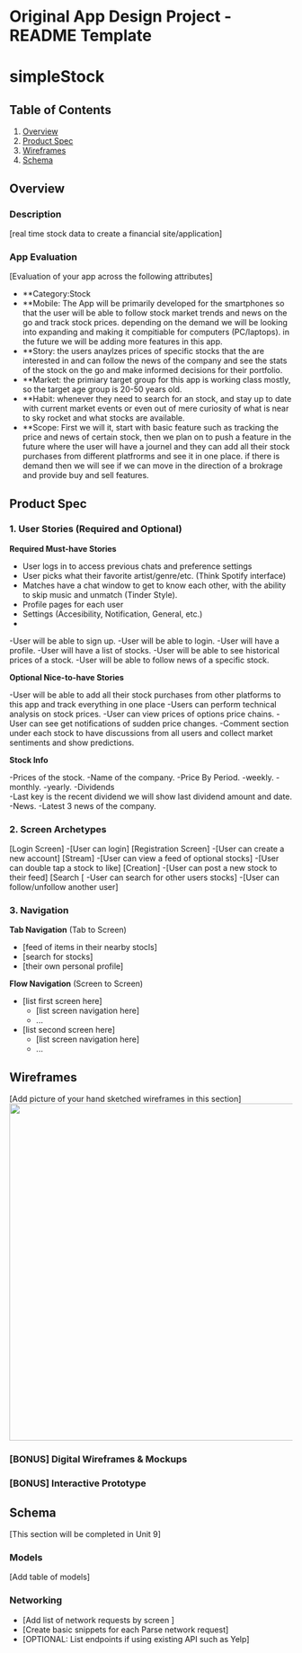Original App Design Project - README Template
===

# simpleStock

## Table of Contents
1. [Overview](#Overview)
1. [Product Spec](#Product-Spec)
1. [Wireframes](#Wireframes)
2. [Schema](#Schema)

## Overview
### Description
[real time stock data to create a financial site/application]

### App Evaluation
[Evaluation of your app across the following attributes]
- **Category:Stock
- **Mobile: The App will be primarily developed for the smartphones so that the user will be able to follow stock market trends and news on the go and track stock prices. depending on the demand we will be looking into expanding and making it compitiable for computers (PC/laptops). in the future we will be adding more features in this app.
- **Story: the users anaylzes prices of specific stocks that the are interested in and can follow the news of the company and see the stats of the stock on the go and make informed decisions for their portfolio.
- **Market: the primiary target group for this app is working class mostly, so the target age group is 20-50 years old.
- **Habit: whenever they need to search for an stock, and stay up to date with current market events or even out of mere curiosity of what is near to sky rocket and what stocks are available.
- **Scope: First we will it, start with basic feature such as tracking the price and news of certain stock, then we plan on to push a feature in the future where the user will have a journel and they can add all their stock purchases from different platfrorms and see it in one place. if there is demand then we will see if we can move in the direction of a brokrage and provide buy and sell features.

## Product Spec

### 1. User Stories (Required and Optional)

**Required Must-have Stories**
* User logs in to access previous chats and preference settings
* User picks what their favorite artist/genre/etc. (Think Spotify interface)
* Matches have a chat window to get to know each other, with the ability to skip music and unmatch (Tinder Style).
* Profile pages for each user
* Settings (Accesibility, Notification, General, etc.)
* 
-User will be able to sign up. 
-User will be able to login.
-User will have a profile.
-User will have a list of stocks.
-User will be able to see historical prices of a stock.
-User will be able to follow news of a specific stock.


**Optional Nice-to-have Stories**

-User will be able to add all their stock purchases from other platforms to this app and track everything in one place
-Users can perform technical analysis on stock prices.
-User can view prices of options price chains.
-User can see get notifications of sudden price changes.
-Comment section under each stock to have discussions from all users and collect market sentiments and show predictions.


**Stock Info**

-Prices of the stock. 
-Name of the company. 
-Price By Period. 
-weekly. 
-monthly. 
-yearly. 
-Dividends  
-Last key is the recent dividend we will show last dividend amount and date. 
-News. 
-Latest 3 news of the company. 

### 2. Screen Archetypes
[Login Screen]
       -[User can login]
[Registration Screen]
       -[User can create a new account]
[Stream]
        -[User can view a feed of optional stocks]
        -[User can double tap a stock to like]
[Creation]
        -[User can post a new stock to their feed]
[Search
[       -User can search for other users stocks]
        -[User can follow/unfollow another user]


### 3. Navigation

**Tab Navigation** (Tab to Screen)

* [feed of items in their nearby stocls]
* [search for stocks]
* [their own personal profile]

**Flow Navigation** (Screen to Screen)

* [list first screen here]
   * [list screen navigation here]
   * ...
* [list second screen here]
   * [list screen navigation here]
   * ...

## Wireframes
[Add picture of your hand sketched wireframes in this section]
<img src="YOUR_WIREFRAME_IMAGE_URL" width=600>

### [BONUS] Digital Wireframes & Mockups

### [BONUS] Interactive Prototype

## Schema 
[This section will be completed in Unit 9]
### Models
[Add table of models]
### Networking
- [Add list of network requests by screen ]
- [Create basic snippets for each Parse network request]
- [OPTIONAL: List endpoints if using existing API such as Yelp]
